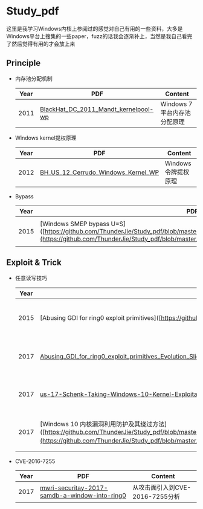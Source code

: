 # Study_pdf

这里是我学习Windows内核上参阅过的感觉对自己有用的一些资料，大多是Windows平台上搜集的一些paper，fuzz的话我会逐渐补上，当然是我自己看完了然后觉得有用的才会放上来

## Principle

* 内存池分配机制

  | Year | PDF                                                          | Content                     |
  | ---- | ------------------------------------------------------------ | --------------------------- |
  | 2011 | [BlackHat_DC_2011_Mandt_kernelpool-wp](https://github.com/ThunderJie/Study_pdf/blob/master/BlackHat_DC_2011_Mandt_kernelpool-wp.pdf) | Windows 7平台内存池分配原理 |

* Windows kernel提权原理

  | Year | PDF                                                          | Content             |
  | ---- | ------------------------------------------------------------ | ------------------- |
  | 2012 | [BH_US_12_Cerrudo_Windows_Kernel_WP](https://github.com/ThunderJie/Study_pdf/blob/master/BH_US_12_Cerrudo_Windows_Kernel_WP.pdf) | Windows令牌提权原理 |

* Bypass

  | Year | PDF                                                          | Content        |
  | ---- | ------------------------------------------------------------ | -------------- |
  | 2015 | [Windows SMEP bypass U=S]([https://github.com/ThunderJie/Study_pdf/blob/master/Windows%20SMEP%20bypass%20U%3DS.pptx](https://github.com/ThunderJie/Study_pdf/blob/master/Windows SMEP bypass U%3DS.pptx)) | SMEP原理及绕过 |

## Exploit & Trick

* 任意读写技巧

  | Year | PDF                                                          | Content                      |
  | ---- | ------------------------------------------------------------ | ---------------------------- |
  | 2015 | [Abusing GDI for ring0 exploit primitives]([https://github.com/ThunderJie/Study_pdf/blob/master/Abusing%20GDI%20for%20ring0%20exploit%20primitives-2015.pdf](https://github.com/ThunderJie/Study_pdf/blob/master/Abusing GDI for ring0 exploit primitives-2015.pdf)) | 滥用Bitmap实现任意读写       |
  | 2017 | [Abusing_GDI_for_ring0_exploit_primitives_Evolution_Slides](https://github.com/ThunderJie/Study_pdf/blob/master/Abusing_GDI_for_ring0_exploit_primitives_Evolution_Slides.pdf) | 滥用其他GDI对象实现任意读写  |
  | 2017 | [us-17-Schenk-Taking-Windows-10-Kernel-Exploitation-To-The-Next-Level–Leveraging-Write-What-Where-Vulnerabilities-In-Creators-Update-wp](https://github.com/ThunderJie/Study_pdf/blob/master/us-17-Schenk-Taking-Windows-10-Kernel-Exploitation-To-The-Next-Level%E2%80%93Leveraging-Write-What-Where-Vulnerabilities-In-Creators-Update-wp.pdf) | Windows 10上任意读写技巧分析 |
  | 2017 | [Windows 10 内核漏洞利用防护及其绕过方法]([https://github.com/ThunderJie/Study_pdf/blob/master/Windows%2010%20%E5%86%85%E6%A0%B8%E6%BC%8F%E6%B4%9E%E5%88%A9%E7%94%A8%E9%98%B2%E6%8A%A4%E5%8F%8A%E5%85%B6%E7%BB%95%E8%BF%87%E6%96%B9%E6%B3%95.pdf](https://github.com/ThunderJie/Study_pdf/blob/master/Windows 10 内核漏洞利用防护及其绕过方法.pdf)) | 上一个paper的中文翻译版本    |

* CVE-2016-7255

  | Year | PDF                                                          | Content                         |
  | ---- | ------------------------------------------------------------ | ------------------------------- |
  | 2017 | [mwri-securitay-2017-samdb-a-window-into-ring0](https://github.com/ThunderJie/Study_pdf/blob/master/mwri-securitay-2017-samdb-a-window-into-ring0.pdf) | 从攻击面引入到CVE-2016-7255分析 |

